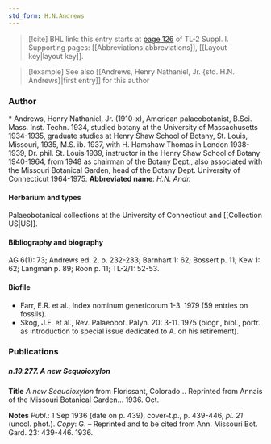 ```yaml
---
std_form: H.N.Andrews
---
```


> [!cite] BHL link: this entry starts at [page 126](https://www.biodiversitylibrary.org/page/33264853) of TL-2 Suppl. I.
> Supporting pages: [[Abbreviations|abbreviations]], [[Layout key|layout key]].

> [!example] See also [[Andrews, Henry Nathaniel, Jr. {std. H.N. Andrews}|first entry]] for this author

### Author

\* Andrews, Henry Nathaniel, Jr. (1910-x), American palaeobotanist, B.Sci. Mass. Inst. Techn. 1934, studied botany at the University of Massachusetts 1934-1935, graduate studies at Henry Shaw School of Botany, St. Louis, Missouri, 1935, M.S. ib. 1937, with H. Hamshaw Thomas in London 1938-1939, Dr. phil. St. Louis 1939, instructor in the Henry Shaw School of Botany 1940-1964, from 1948 as chairman of the Botany Dept., also associated with the Missouri Botanical Garden, head of the Botany Dept. University of Connecticut 1964-1975. 
**Abbreviated name**: *H.N. Andr.*

#### Herbarium and types

Palaeobotanical collections at the University of Connecticut and [[Collection US|US]].

#### Bibliography and biography

AG 6(1): 73; Andrews ed. 2, p. 232-233; Barnhart 1: 62; Bossert p. 11; Kew 1: 62; Langman p. 89; Roon p. 11; TL-2/1: 52-53.

#### Biofile

- Farr, E.R. et al., Index nominum genericorum 1-3. 1979 (59 entries on fossils).
- Skog, J.E. et al., Rev. Palaeobot. Palyn. 20: 3-11. 1975 (biogr., bibl., portr. as introduction to special issue dedicated to A. on his retirement).

### Publications

##### n.19.277. A new Sequoioxylon

**Title**
*A new Sequoioxylon* from Florissant, Colorado... Reprinted from Annais of the Missouri Botanical Garden... 1936. Oct.

**Notes**
*Publ*.: 1 Sep 1936 (date on p. 439), cover-t.p., p. 439-446, *pl. 21* (uncol. phot.). *Copy*: G. – Reprinted and to be cited from Ann. Missouri Bot. Gard. 23: 439-446. 1936.

